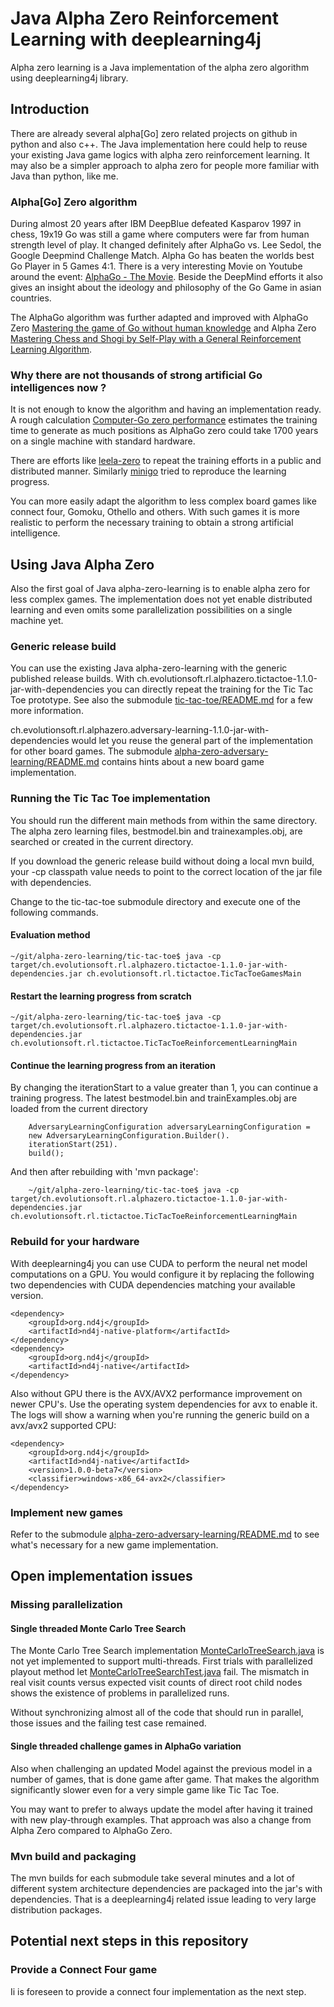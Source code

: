 Java Alpha Zero Reinforcement Learning with deeplearning4j
==========================================================
Alpha zero learning is a Java implementation of the alpha zero algorithm using deeplearning4j library.

## Introduction
There are already several alpha[Go] zero related projects on github in python and also c++.
The Java implementation here could help to reuse your existing Java game logics with alpha zero reinforcement learning.
It may also be a simpler approach to alpha zero for people more familiar with Java than python, like me. 

### Alpha[Go] Zero algorithm
During almost 20 years after IBM DeepBlue defeated Kasparov 1997 in chess, 19x19 Go was still a game where computers were far from human strength level of play. It changed definitely after AlphaGo vs. Lee Sedol, the Google Deepmind Challenge Match. Alpha Go has beaten the worlds best Go Player in 5 Games 4:1. There is a very interesting Movie on Youtube around the event: [AlphaGo - The Movie](https://www.youtube.com/watch?v=WXuK6gekU1Y). Beside the DeepMind efforts it also gives an insight about the ideology and philosophy of the Go Game in asian countries.

The AlphaGo algorithm was further adapted and improved with AlphaGo Zero [Mastering the game of Go without human knowledge](https://www.nature.com/articles/nature24270) and Alpha Zero [Mastering Chess and Shogi by Self-Play with a General Reinforcement Learning Algorithm](https://arxiv.org/pdf/1712.01815.pdf).

### Why there are not thousands of strong artificial Go intelligences now ?
It is not enough to know the algorithm and having an implementation ready. A rough calculation [Computer-Go zero performance](http://web.archive.org/web/20190205013627/http://computer-go.org/pipermail/computer-go/2017-October/010307.html) estimates the training time to generate as much positions as AlphaGo zero could take 1700 years on a single machine with standard hardware.

There are efforts like [leela-zero](https://github.com/leela-zero/leela-zero) to repeat the training efforts in a public and distributed manner. Similarly [minigo](https://github.com/tensorflow/minigo) tried to reproduce the learning progress.

You can more easily adapt the algorithm to less complex board games like connect four, Gomoku, Othello and others. With such games it is more realistic to perform the necessary training to obtain a strong artificial intelligence.

## Using Java Alpha Zero
Also the first goal of Java alpha-zero-learning is to enable alpha zero for less complex games. The implementation does not yet enable distributed learning and even omits some parallelization possibilities on a single machine yet.

### Generic release build
You can use the existing Java alpha-zero-learning with the generic published release builds. With ch.evolutionsoft.rl.alphazero.tictactoe-1.1.0-jar-with-dependencies you can directly repeat the training for the Tic Tac Toe prototype. See also the submodule [tic-tac-toe/README.md](./tic-tac-toe/README.md) for a few more information.

ch.evolutionsoft.rl.alphazero.adversary-learning-1.1.0-jar-with-dependencies would let you reuse the general part of the implementation for other board games. The submodule [alpha-zero-adversary-learning/README.md](./alpha-zero-adversary-learning/README.md) contains hints about a new board game implementation.

### Running the Tic Tac Toe implementation
You should run the different main methods from within the same directory. The alpha zero learning files, bestmodel.bin and trainexamples.obj, are searched or created in the current directory.

If you download the generic release build without doing a local mvn build, your -cp classpath value needs to point to the correct location of the jar file with dependencies.

Change to the tic-tac-toe submodule directory and execute one of the following commands.

#### Evaluation method

	~/git/alpha-zero-learning/tic-tac-toe$ java -cp target/ch.evolutionsoft.rl.alphazero.tictactoe-1.1.0-jar-with-dependencies.jar ch.evolutionsoft.rl.tictactoe.TicTacToeGamesMain

#### Restart the learning progress from scratch

	~/git/alpha-zero-learning/tic-tac-toe$ java -cp target/ch.evolutionsoft.rl.alphazero.tictactoe-1.1.0-jar-with-dependencies.jar ch.evolutionsoft.rl.tictactoe.TicTacToeReinforcementLearningMain
	
#### Continue the learning progress from an iteration
By changing the iterationStart to a value greater than 1, you can continue a training progress. The latest bestmodel.bin and trainExamples.obj are loaded from the current directory

	    AdversaryLearningConfiguration adversaryLearningConfiguration =
        new AdversaryLearningConfiguration.Builder().
        iterationStart(251).
        build();

And then after rebuilding with 'mvn package':        

		~/git/alpha-zero-learning/tic-tac-toe$ java -cp target/ch.evolutionsoft.rl.alphazero.tictactoe-1.1.0-jar-with-dependencies.jar ch.evolutionsoft.rl.tictactoe.TicTacToeReinforcementLearningMain
	

### Rebuild for your hardware
With deeplearning4j you can use CUDA to perform the neural net model computations on a GPU. You would configure it by replacing the following two dependencies with CUDA dependencies matching your available version.

	<dependency>
		<groupId>org.nd4j</groupId>
		<artifactId>nd4j-native-platform</artifactId>
	</dependency>
	<dependency>
		<groupId>org.nd4j</groupId>
		<artifactId>nd4j-native</artifactId>
	</dependency>

Also without GPU there is the AVX/AVX2 performance improvement on newer CPU's. Use the operating system dependencies for avx to enable it. The logs will show a warning when you're running the generic build on a avx/avx2 supported CPU:

	<dependency>
		<groupId>org.nd4j</groupId>
		<artifactId>nd4j-native</artifactId>
		<version>1.0.0-beta7</version>
		<classifier>windows-x86_64-avx2</classifier>
	</dependency>

### Implement new games
Refer to the submodule [alpha-zero-adversary-learning/README.md](alpha-zero-adversary-learning/README.md) to see what's necessary for a new game implementation.

## Open implementation issues

### Missing parallelization
#### Single threaded Monte Carlo Tree Search
The Monte Carlo Tree Search implementation [MonteCarloTreeSearch.java](https://github.com/evolutionsoftswiss/alpha-zero-learning/blob/master/alpha-zero-adversary-learning/src/main/java/ch/evolutionsoft/rl/MonteCarloTreeSearch.java) is not yet implemented to support multi-threads. First trials with parallelized playout method let [MonteCarloTreeSearchTest.java](https://github.com/evolutionsoftswiss/alpha-zero-learning/blob/master/tic-tac-toe/src/test/java/ch/evolutionsoft/rl/MonteCarloTreeSearchTest.java) fail. The mismatch in real visit counts versus expected visit counts of direct root child nodes shows the existence of problems in parallelized runs.

Without synchronizing almost all of the code that should run in parallel, those issues and the failing test case remained.

#### Single threaded challenge games in AlphaGo variation
Also when challenging an updated Model against the previous model in a number of games, that is done game after game.
That makes the algorithm significantly slower even for a very simple game like Tic Tac Toe.

You may want to prefer to always update the model after having it trained with new play-through examples. That approach was also a change from Alpha Zero compared to AlphaGo Zero.

### Mvn build and packaging
The mvn builds for each submodule take several minutes and a lot of different system architecture dependencies are packaged into the jar's with dependencies. That is a deeplearning4j related issue leading to very large distribution packages.

## Potential next steps in this repository

### Provide a Connect Four game
Ii is foreseen to provide a connect four implementation as the next step.
